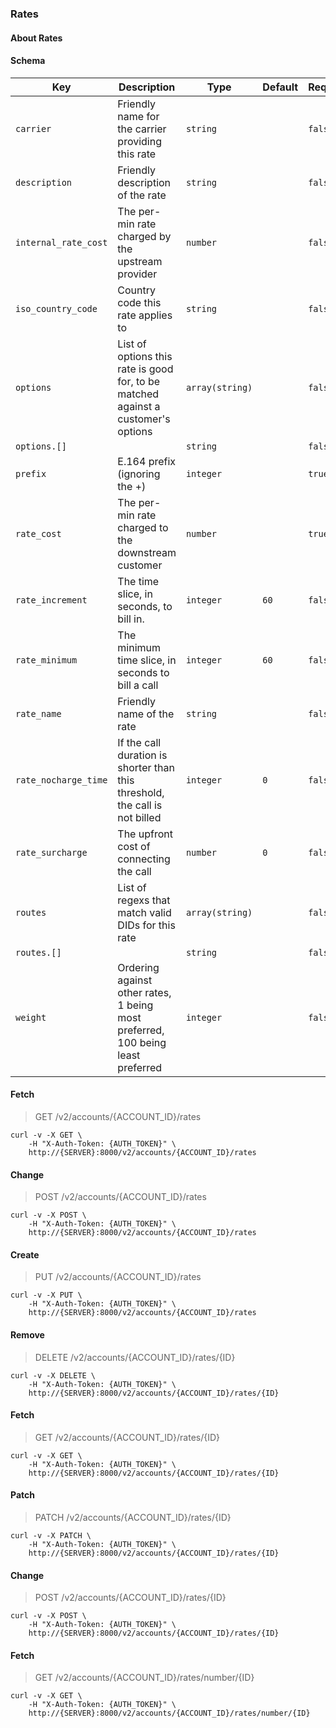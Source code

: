 ### Rates

#### About Rates

#### Schema

Key | Description | Type | Default | Required
--- | ----------- | ---- | ------- | --------
`carrier` | Friendly name for the carrier providing this rate | `string` |   | `false`
`description` | Friendly description of the rate | `string` |   | `false`
`internal_rate_cost` | The per-min rate charged by the upstream provider | `number` |   | `false`
`iso_country_code` | Country code this rate applies to | `string` |   | `false`
`options` | List of options this rate is good for, to be matched against a customer's options | `array(string)` |   | `false`
`options.[]` |   | `string` |   | `false`
`prefix` | E.164 prefix (ignoring the +) | `integer` |   | `true`
`rate_cost` | The per-min rate charged to the downstream customer | `number` |   | `true`
`rate_increment` | The time slice, in seconds, to bill in. | `integer` | `60` | `false`
`rate_minimum` | The minimum time slice, in seconds to bill a call | `integer` | `60` | `false`
`rate_name` | Friendly name of the rate | `string` |   | `false`
`rate_nocharge_time` | If the call duration is shorter than this threshold, the call is not billed | `integer` | `0` | `false`
`rate_surcharge` | The upfront cost of connecting the call | `number` | `0` | `false`
`routes` | List of regexs that match valid DIDs for this rate | `array(string)` |   | `false`
`routes.[]` |   | `string` |   | `false`
`weight` | Ordering against other rates, 1 being most preferred, 100 being least preferred | `integer` |   | `false`


#### Fetch

> GET /v2/accounts/{ACCOUNT_ID}/rates

```curl
curl -v -X GET \
    -H "X-Auth-Token: {AUTH_TOKEN}" \
    http://{SERVER}:8000/v2/accounts/{ACCOUNT_ID}/rates
```

#### Change

> POST /v2/accounts/{ACCOUNT_ID}/rates

```curl
curl -v -X POST \
    -H "X-Auth-Token: {AUTH_TOKEN}" \
    http://{SERVER}:8000/v2/accounts/{ACCOUNT_ID}/rates
```

#### Create

> PUT /v2/accounts/{ACCOUNT_ID}/rates

```curl
curl -v -X PUT \
    -H "X-Auth-Token: {AUTH_TOKEN}" \
    http://{SERVER}:8000/v2/accounts/{ACCOUNT_ID}/rates
```

#### Remove

> DELETE /v2/accounts/{ACCOUNT_ID}/rates/{ID}

```curl
curl -v -X DELETE \
    -H "X-Auth-Token: {AUTH_TOKEN}" \
    http://{SERVER}:8000/v2/accounts/{ACCOUNT_ID}/rates/{ID}
```

#### Fetch

> GET /v2/accounts/{ACCOUNT_ID}/rates/{ID}

```curl
curl -v -X GET \
    -H "X-Auth-Token: {AUTH_TOKEN}" \
    http://{SERVER}:8000/v2/accounts/{ACCOUNT_ID}/rates/{ID}
```

#### Patch

> PATCH /v2/accounts/{ACCOUNT_ID}/rates/{ID}

```curl
curl -v -X PATCH \
    -H "X-Auth-Token: {AUTH_TOKEN}" \
    http://{SERVER}:8000/v2/accounts/{ACCOUNT_ID}/rates/{ID}
```

#### Change

> POST /v2/accounts/{ACCOUNT_ID}/rates/{ID}

```curl
curl -v -X POST \
    -H "X-Auth-Token: {AUTH_TOKEN}" \
    http://{SERVER}:8000/v2/accounts/{ACCOUNT_ID}/rates/{ID}
```

#### Fetch

> GET /v2/accounts/{ACCOUNT_ID}/rates/number/{ID}

```curl
curl -v -X GET \
    -H "X-Auth-Token: {AUTH_TOKEN}" \
    http://{SERVER}:8000/v2/accounts/{ACCOUNT_ID}/rates/number/{ID}
```

